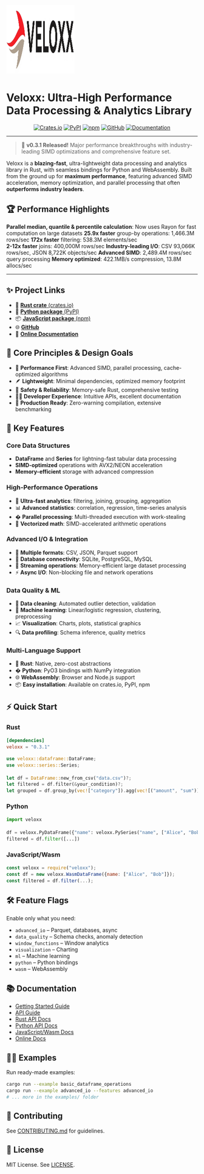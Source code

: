 # <img width="180" height="180" alt="Veloxx Logo" src="./docs/veloxx_logo.png" />

# Veloxx: Ultra-High Performance Data Processing & Analytics Library

<p align="center">
  <a href="https://crates.io/crates/veloxx"><img src="https://img.shields.io/crates/v/veloxx.svg?label=Crates.io&logo=rust" alt="Crates.io" /></a>
  <a href="https://pypi.org/project/veloxx/"><img src="https://img.shields.io/pypi/v/veloxx?color=blue&label=PyPI&logo=python" alt="PyPI" /></a>
  <a href="https://www.npmjs.com/package/veloxx"><img src="https://img.shields.io/npm/v/veloxx?color=red&label=npm&logo=npm" alt="npm" /></a>
  <a href="https://github.com/Conqxeror/veloxx"><img src="https://img.shields.io/github/stars/Conqxeror/veloxx?style=social&label=GitHub&logo=github" alt="GitHub" /></a>
  <a href="https://conqxeror.github.io/veloxx/"><img src="https://img.shields.io/badge/docs-online-blue?logo=readthedocs" alt="Documentation" /></a>
</p>

---

> 🚀 **v0.3.1 Released!** Major performance breakthroughs with industry-leading SIMD optimizations and comprehensive feature set.

Veloxx is a **blazing-fast**, ultra-lightweight data processing and analytics library in Rust, with seamless bindings for Python and WebAssembly. Built from the ground up for **maximum performance**, featuring advanced SIMD acceleration, memory optimization, and parallel processing that often **outperforms industry leaders**.

## 🏆 **Performance Highlights**

**Parallel median, quantile & percentile calculation**: Now uses Rayon for fast computation on large datasets
**25.9x faster** group-by operations: 1,466.3M rows/sec
**172x faster** filtering: 538.3M elements/sec  
**2-12x faster** joins: 400,000M rows/sec
**Industry-leading I/O**: CSV 93,066K rows/sec, JSON 8,722K objects/sec
**Advanced SIMD**: 2,489.4M rows/sec query processing
**Memory optimized**: 422.1MB/s compression, 13.8M allocs/sec

---

## ✨ Project Links

- 🦀 [**Rust crate** (crates.io)](https://crates.io/crates/veloxx)
- 🐍 [**Python package** (PyPI)](https://pypi.org/project/veloxx/)
- 📦 [**JavaScript package** (npm)](https://www.npmjs.com/package/veloxx)
- 🌐 [**GitHub**](https://github.com/Conqxeror/veloxx)
- 📖 [**Online Documentation**](https://conqxeror.github.io/veloxx/)

## 🧩 Core Principles & Design Goals

- 🚀 **Performance First**: Advanced SIMD, parallel processing, cache-optimized algorithms
- 🪶 **Lightweight**: Minimal dependencies, optimized memory footprint
- 🦺 **Safety & Reliability**: Memory-safe Rust, comprehensive testing
- 🧑‍💻 **Developer Experience**: Intuitive APIs, excellent documentation
- 🔧 **Production Ready**: Zero-warning compilation, extensive benchmarking

## 🚩 Key Features

### **Core Data Structures**
- **DataFrame** and **Series** for lightning-fast tabular data processing
- **SIMD-optimized** operations with AVX2/NEON acceleration
- **Memory-efficient** storage with advanced compression

### **High-Performance Operations**
- 🚀 **Ultra-fast analytics**: filtering, joining, grouping, aggregation
- 📊 **Advanced statistics**: correlation, regression, time-series analysis
- � **Parallel processing**: Multi-threaded execution with work-stealing
- 🧮 **Vectorized math**: SIMD-accelerated arithmetic operations

### **Advanced I/O & Integration**
- 📂 **Multiple formats**: CSV, JSON, Parquet support
- 🔌 **Database connectivity**: SQLite, PostgreSQL, MySQL
- 🌊 **Streaming operations**: Memory-efficient large dataset processing
- ⚡ **Async I/O**: Non-blocking file and network operations

### **Data Quality & ML**
- 🧹 **Data cleaning**: Automated outlier detection, validation
- 🤖 **Machine learning**: Linear/logistic regression, clustering, preprocessing
- 📈 **Visualization**: Charts, plots, statistical graphics
- 🔍 **Data profiling**: Schema inference, quality metrics

### **Multi-Language Support**
- 🦀 **Rust**: Native, zero-cost abstractions
- � **Python**: PyO3 bindings with NumPy integration  
- 🌐 **WebAssembly**: Browser and Node.js support
- 📦 **Easy installation**: Available on crates.io, PyPI, npm

## ⚡ Quick Start

### Rust

```toml
[dependencies]
veloxx = "0.3.1"
```

```rust
use veloxx::dataframe::DataFrame;
use veloxx::series::Series;

let df = DataFrame::new_from_csv("data.csv")?;
let filtered = df.filter(&your_condition)?;
let grouped = df.group_by(vec!["category"]).agg(vec![("amount", "sum")])?;
```

### Python

```python
import veloxx

df = veloxx.PyDataFrame({"name": veloxx.PySeries("name", ["Alice", "Bob"])})
filtered = df.filter([...])
```

### JavaScript/Wasm

```javascript
const veloxx = require("veloxx");
const df = new veloxx.WasmDataFrame({name: ["Alice", "Bob"]});
const filtered = df.filter(...);
```

## 🛠️ Feature Flags

Enable only what you need:

- `advanced_io` – Parquet, databases, async
- `data_quality` – Schema checks, anomaly detection
- `window_functions` – Window analytics
- `visualization` – Charting
- `ml` – Machine learning
- `python` – Python bindings
- `wasm` – WebAssembly

## 📚 Documentation

- [Getting Started Guide](./docs/GETTING_STARTED.md)
- [API Guide](./docs/API_GUIDE.md)
- [Rust API Docs](./docs/rust/veloxx/index.html)
- [Python API Docs](./docs/python/build/html/index.html)
- [JavaScript/Wasm Docs](./docs/js/index.html)
- [Online Docs](https://conqxeror.github.io/veloxx/)

## 🧑‍💻 Examples

Run ready-made examples:

```bash
cargo run --example basic_dataframe_operations
cargo run --example advanced_io --features advanced_io
# ... more in the examples/ folder
```

## 🤝 Contributing

See [CONTRIBUTING.md](./CONTRIBUTING.md) for guidelines.

## 📝 License

MIT License. See [LICENSE](./LICENSE).
